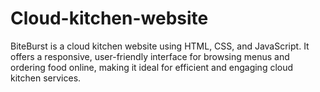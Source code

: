 # Cloud-kitchen-website
BiteBurst is a cloud kitchen website using HTML, CSS, and JavaScript. It offers a responsive, user-friendly interface for browsing menus and ordering food online, making it ideal for efficient and engaging cloud kitchen services.
